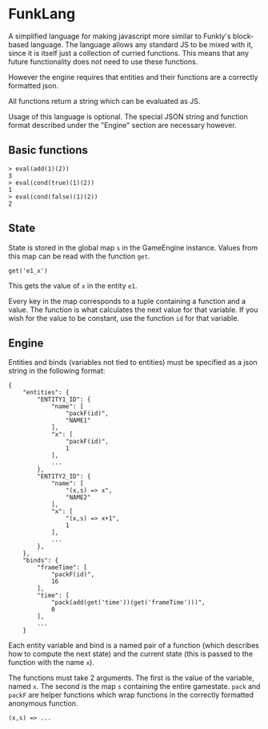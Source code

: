 # FunkLang

A simplified language for making javascript more similar to Funkly's block-based language.
The language allows any standard JS to be mixed with it, since it is itself just a collection of curried functions.
This means that any future functionality does not need to use these functions.

However the engine requires that entities and their functions are a correctly formatted json.

All functions return a string which can be evaluated as JS.

Usage of this language is optional.
The special JSON string and function format described under the "Engine" section are necessary however.

## Basic functions

```
> eval(add(1)(2))
3
> eval(cond(true)(1)(2))
1
> eval(cond(false)(1)(2))
2
```

## State

State is stored in the global map `s` in the GameEngine instance.
Values from this map can be read with the function `get`.

```
get('e1_x')
```

This gets the value of `x` in the entity `e1`.

Every key in the map corresponds to a tuple containing a function and a value.
The function is what calculates the next value for that variable.
If you wish for the value to be constant, use the function `id` for that variable.

## Engine

Entities and binds (variables not tied to entities) must be specified as a json string in the following format:

```
{
    "entities": {
        "ENTITY1_ID": {
            "name": [
                "packF(id)",
                "NAME1"
            ],
            "x": [
                "packF(id)",
                1
            ],
            ...
        },
        "ENTITY2_ID": {
            "name": [
                "(x,s) => x",
                "NAME2"
            ],
            "x": [
                "(x,s) => x+1",
                1
            ],
            ...
        },
    },
    "binds": {
        "frameTime": [
            "packF(id)",
            16
        ],
        "time": [
            "pack(add(get('time'))(get('frameTime')))",
            0
        ],
        ...
    }
```
Each entity variable and bind is a named pair of a function (which describes how to compute the next state) and the current state (this is passed to the function with the name `x`).

The functions must take 2 arguments. The first is the value of the variable, named `x`. The second is the map `s` containing the entire gamestate. `pack` and `packF` are helper functions which wrap functions in the correctly formatted anonymous function.
```
(x,s) => ...
```
